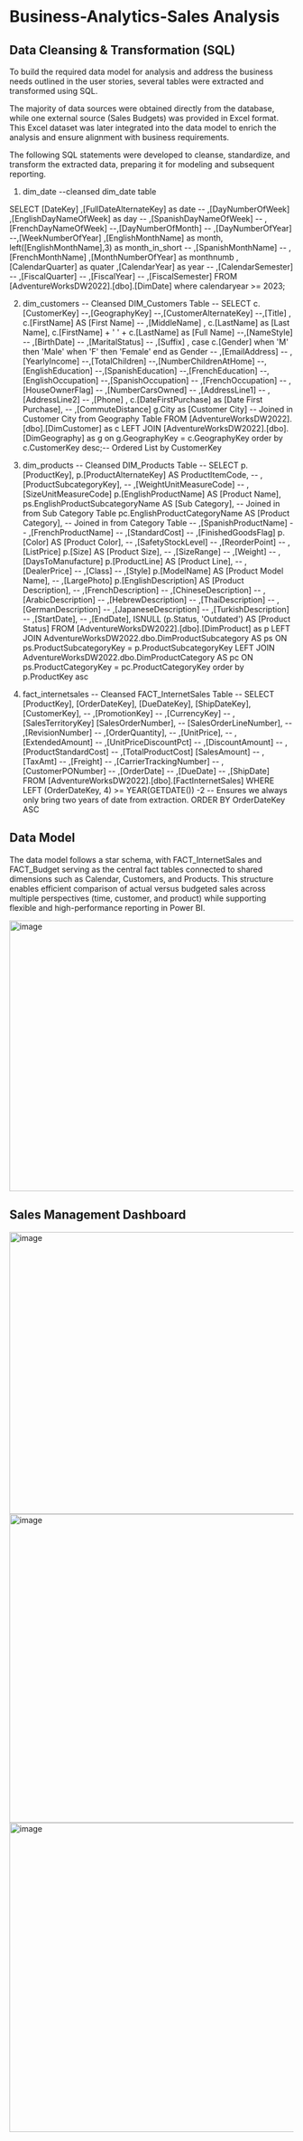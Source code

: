 # Business-Analytics-Sales Analysis
## Data Cleansing & Transformation (SQL)
To build the required data model for analysis and address the business needs outlined in the user stories, several tables were extracted and transformed using SQL.

The majority of data sources were obtained directly from the database, while one external source (Sales Budgets) was provided in Excel format. This Excel dataset was later integrated into the data model to enrich the analysis and ensure alignment with business requirements.

The following SQL statements were developed to cleanse, standardize, and transform the extracted data, preparing it for modeling and subsequent reporting.

1. dim_date
--cleansed dim_date table

SELECT [DateKey]
      ,[FullDateAlternateKey] as date
     -- ,[DayNumberOfWeek]
      ,[EnglishDayNameOfWeek] as day
     -- ,[SpanishDayNameOfWeek]
     -- ,[FrenchDayNameOfWeek]
      --,[DayNumberOfMonth]
     -- ,[DayNumberOfYear]
      --,[WeekNumberOfYear]
      ,[EnglishMonthName] as month,
      left([EnglishMonthName],3) as month_in_short
    --  ,[SpanishMonthName]
    --  ,[FrenchMonthName]
      ,[MonthNumberOfYear] as monthnumb
      ,[CalendarQuarter] as quater
      ,[CalendarYear] as year
   --   ,[CalendarSemester]
   --   ,[FiscalQuarter]
   --   ,[FiscalYear]
   --   ,[FiscalSemester]
  FROM [AdventureWorksDW2022].[dbo].[DimDate]
  where calendaryear >= 2023;

  2. dim_customers
-- Cleansed DIM_Customers Table --
SELECT 
  c.[CustomerKey] 
  --,[GeographyKey]
  --,[CustomerAlternateKey]
  --,[Title]
  , 
  c.[FirstName] AS [First Name] --  ,[MiddleName]
  , 
  c.[LastName] as [Last Name], 
  c.[FirstName] + ' ' + c.[LastName] as [Full Name] --,[NameStyle]
  -- ,[BirthDate]
  -- ,[MaritalStatus]
  --  ,[Suffix]
  , 
  case c.[Gender] when 'M' then 'Male' when 'F' then 'Female' end as Gender -- ,[EmailAddress]
  -- ,[YearlyIncome]
  --,[TotalChildren]
  --,[NumberChildrenAtHome]
  --,[EnglishEducation]
  --,[SpanishEducation]
  --,[FrenchEducation]
  --,[EnglishOccupation]
  --,[SpanishOccupation]
  -- ,[FrenchOccupation]
  -- ,[HouseOwnerFlag]
  -- ,[NumberCarsOwned]
  -- ,[AddressLine1]
  --  ,[AddressLine2]
  --  ,[Phone]
  , 
  c.[DateFirstPurchase] as [Date First Purchase], 
  --   ,[CommuteDistance]
  g.City as [Customer City] -- Joined in Customer City from Geography Table
FROM 
  [AdventureWorksDW2022].[dbo].[DimCustomer] as c 
  LEFT JOIN [AdventureWorksDW2022].[dbo].[DimGeography] as g on g.GeographyKey = c.GeographyKey 
order by 
  c.CustomerKey desc;-- Ordered List by CustomerKey

3. dim_products
-- Cleansed DIM_Products Table --
SELECT 
  p.[ProductKey], 
  p.[ProductAlternateKey] AS ProductItemCode, 
  --      ,[ProductSubcategoryKey], 
  --      ,[WeightUnitMeasureCode]
  --      ,[SizeUnitMeasureCode] 
  p.[EnglishProductName] AS [Product Name], 
  ps.EnglishProductSubcategoryName AS [Sub Category], -- Joined in from Sub Category Table
  pc.EnglishProductCategoryName AS [Product Category], -- Joined in from Category Table
  --      ,[SpanishProductName]
  --      ,[FrenchProductName]
  --      ,[StandardCost]
  --      ,[FinishedGoodsFlag] 
  p.[Color] AS [Product Color], 
  --      ,[SafetyStockLevel]
  --      ,[ReorderPoint]
  --      ,[ListPrice] 
  p.[Size] AS [Product Size], 
  --      ,[SizeRange]
  --      ,[Weight]
  --      ,[DaysToManufacture]
  p.[ProductLine] AS [Product Line], 
  --     ,[DealerPrice]
  --      ,[Class]
  --      ,[Style] 
  p.[ModelName] AS [Product Model Name], 
  --      ,[LargePhoto]
  p.[EnglishDescription] AS [Product Description], 
  --      ,[FrenchDescription]
  --      ,[ChineseDescription]
  --      ,[ArabicDescription]
  --      ,[HebrewDescription]
  --      ,[ThaiDescription]
  --      ,[GermanDescription]
  --      ,[JapaneseDescription]
  --      ,[TurkishDescription]
  --      ,[StartDate], 
  --      ,[EndDate], 
  ISNULL (p.Status, 'Outdated') AS [Product Status] 
FROM 
  [AdventureWorksDW2022].[dbo].[DimProduct] as p
  LEFT JOIN AdventureWorksDW2022.dbo.DimProductSubcategory AS ps ON ps.ProductSubcategoryKey = p.ProductSubcategoryKey 
  LEFT JOIN AdventureWorksDW2022.dbo.DimProductCategory AS pc ON ps.ProductCategoryKey = pc.ProductCategoryKey 
order by 
  p.ProductKey asc

4. fact_internetsales
-- Cleansed FACT_InternetSales Table --
SELECT 
  [ProductKey], 
  [OrderDateKey], 
  [DueDateKey], 
  [ShipDateKey], 
  [CustomerKey], 
  --  ,[PromotionKey]
  --  ,[CurrencyKey]
  --  ,[SalesTerritoryKey]
  [SalesOrderNumber], 
  --  [SalesOrderLineNumber], 
  --  ,[RevisionNumber]
  --  ,[OrderQuantity], 
  --  ,[UnitPrice], 
  --  ,[ExtendedAmount]
  --  ,[UnitPriceDiscountPct]
  --  ,[DiscountAmount] 
  --  ,[ProductStandardCost]
  --  ,[TotalProductCost] 
  [SalesAmount] --  ,[TaxAmt]
  --  ,[Freight]
  --  ,[CarrierTrackingNumber] 
  --  ,[CustomerPONumber] 
  --  ,[OrderDate] 
  --  ,[DueDate] 
  --  ,[ShipDate] 
FROM 
  [AdventureWorksDW2022].[dbo].[FactInternetSales]
WHERE 
  LEFT (OrderDateKey, 4) >= YEAR(GETDATE()) -2 -- Ensures we always only bring two years of date from extraction.
ORDER BY
  OrderDateKey ASC

## Data Model
The data model follows a star schema, with FACT_InternetSales and FACT_Budget serving as the central fact tables connected to shared dimensions such as Calendar, Customers, and Products. This structure enables efficient comparison of actual versus budgeted sales across multiple perspectives (time, customer, and product) while supporting flexible and high-performance reporting in Power BI.

<img width="1071" height="479" alt="image" src="https://github.com/user-attachments/assets/92dde933-7ada-4e80-a1e5-b96e082ed7a6" />

## Sales Management Dashboard
<img width="885" height="499" alt="image" src="https://github.com/user-attachments/assets/aa89804e-fa62-4823-a9c2-8a2cbd53486c" />
<img width="893" height="546" alt="image" src="https://github.com/user-attachments/assets/b27ae0ef-0b23-44d1-be60-ae69432b3fed" />
<img width="890" height="547" alt="image" src="https://github.com/user-attachments/assets/36c2571b-d151-4c6c-b112-d0c0d3cfcb4a" />



